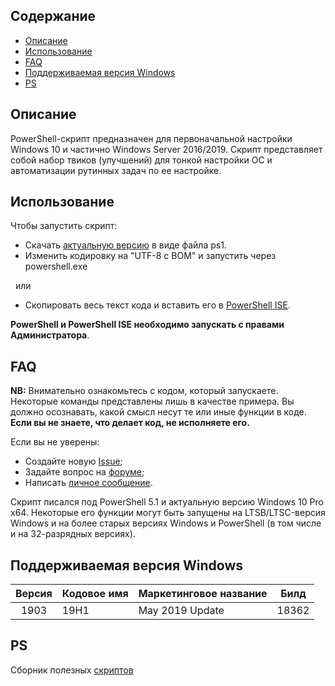 ## Содержание
 - [Описание](#описание)
 - [Использование](#использование)
 - [FAQ](#faq)
 - [Поддерживаемая версия Windows](#поддерживаемая-версия-windows)
 - [PS](#ps)
  
## Описание

PowerShell-скрипт предназначен для первоначальной настройки Windows 10 и частично Windows Server 2016/2019. Скрипт представляет собой набор твиков (улучшений) для тонкой настройки ОС и автоматизации рутинных задач по ее настройке.

## Использование
Чтобы запустить скрипт:
- Скачать [актуальную версию](https://github.com/farag2/Setup-Windows-10) в виде файла ps1.
- Изменить кодировку на "UTF-8 с BOM" и запустить через powershell.exe

&nbsp;
или
&nbsp;

- Скопировать весь текст кода и вставить его в [PowerShell ISE](https://docs.microsoft.com/ru-ru/powershell/scripting/components/ise/windows-powershell-integrated-scripting-environment--ise-).

**PowerShell и PowerShell ISE необходимо запускать с правами Администратора**.

## FAQ

**NB:** Внимательно ознакомьтесь с кодом, который запускаете. Некоторые команды представлены лишь в качестве примера. Вы должно осознавать, какой смысл несут те или иные функции в коде. **Если вы не знаете, что делает код, не исполняете его.**

Если вы не уверены:
- Создайте новую [Issue](https://github.com/farag2/Setup-Windows-10/issues);
- Задайте вопрос на [форуме](http://forum.ru-board.com/topic.cgi?forum=62&topic=30617);
- Написать [личное сообщение](http://forum.ru-board.com/profile.cgi?action=show&member=farag).

Скрипт писался под PowerShell 5.1 и актуальную версию Windows 10 Pro x64. Некоторые его функции могут быть запущены на LTSB/LTSC-версия Windows и на более старых версиях Windows и PowerShell (в том числе и на 32-разрядных версиях).

## Поддерживаемая версия Windows

|  Версия | Кодовое имя  | Маркетинговое название |  Билд |
| :-----: | -------------| ---------------------- | :---: |
|  1903   |    19H1      |     May 2019 Update    | 18362 |

## PS
Сборник полезных [скриптов](https://gist.github.com/farag2)
